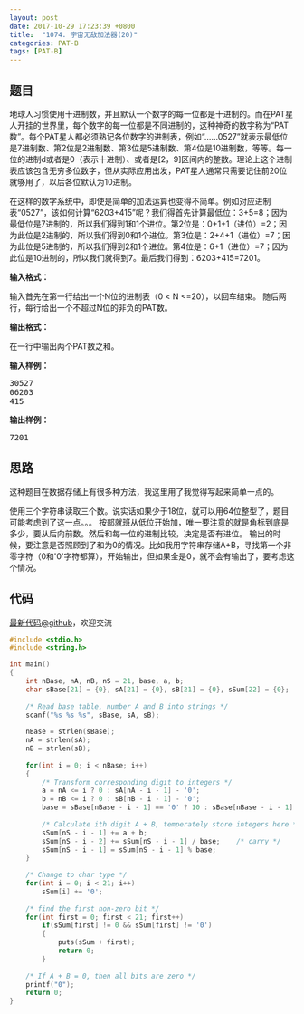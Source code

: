 ```yaml
---
layout: post
date: 2017-10-29 17:23:39 +0800
title:  "1074. 宇宙无敌加法器(20)"
categories: PAT-B
tags: [PAT-B]
---
```


## 题目

<div id="problemContent">
<p>地球人习惯使用十进制数，并且默认一个数字的每一位都是十进制的。而在PAT星人开挂的世界里，每个数字的每一位都是不同进制的，这种神奇的数字称为“PAT数”。每个PAT星人都必须熟记各位数字的进制表，例如“……0527”就表示最低位是7进制数、第2位是2进制数、第3位是5进制数、第4位是10进制数，等等。每一位的进制d或者是0（表示十进制）、或者是[2，9]区间内的整数。理论上这个进制表应该包含无穷多位数字，但从实际应用出发，PAT星人通常只需要记住前20位就够用了，以后各位默认为10进制。
</p>
<p>
在这样的数字系统中，即使是简单的加法运算也变得不简单。例如对应进制表“0527”，该如何计算“6203+415”呢？我们得首先计算最低位：3+5=8；因为最低位是7进制的，所以我们得到1和1个进位。第2位是：0+1+1（进位）=2；因为此位是2进制的，所以我们得到0和1个进位。第3位是：2+4+1（进位）=7；因为此位是5进制的，所以我们得到2和1个进位。第4位是：6+1（进位）=7；因为此位是10进制的，所以我们就得到7。最后我们得到：6203+415=7201。
</p>
<p><b>
输入格式：
</b></p>
<p>
输入首先在第一行给出一个N位的进制表（0 &lt; N &lt;=20），以回车结束。
随后两行，每行给出一个不超过N位的非负的PAT数。
</p>
<p><b>
输出格式：
</b></p>
<p>
在一行中输出两个PAT数之和。
</p>
<b>输入样例：</b><pre>
30527
06203
415
</pre>
<b>输出样例：</b><pre>
7201
</pre>
</div>

## 思路

这种题目在数据存储上有很多种方法，我这里用了我觉得写起来简单一点的。

使用三个字符串读取三个数。说实话如果少于18位，就可以用64位整型了，题目可能考虑到了这一点。。。
按部就班从低位开始加，唯一要注意的就是角标到底是多少，要从后向前数。然后和每一位的进制比较，决定是否有进位。
输出的时候，要注意是否照顾到了和为0的情况。比如我用字符串存储A+B，寻找第一个非零字符（0和'0'字符都算），开始输出，但如果全是0，就不会有输出了，要考虑这个情况。

## 代码

[最新代码@github](https://github.com/OliverLew/PAT/blob/master/PATBasic/1074.c)，欢迎交流
```c
#include <stdio.h>
#include <string.h>

int main()
{
    int nBase, nA, nB, nS = 21, base, a, b;
    char sBase[21] = {0}, sA[21] = {0}, sB[21] = {0}, sSum[22] = {0};
    
    /* Read base table, number A and B into strings */
    scanf("%s %s %s", sBase, sA, sB);
    
    nBase = strlen(sBase);
    nA = strlen(sA);
    nB = strlen(sB);
    
    for(int i = 0; i < nBase; i++)
    {
        /* Transform corresponding digit to integers */
        a = nA <= i ? 0 : sA[nA - i - 1] - '0';
        b = nB <= i ? 0 : sB[nB - i - 1] - '0';
        base = sBase[nBase - i - 1] == '0' ? 10 : sBase[nBase - i - 1] - '0';
        
        /* Calculate ith digit A + B, temperately store integers here */
        sSum[nS - i - 1] += a + b;
        sSum[nS - i - 2] += sSum[nS - i - 1] / base;	/* carry */
        sSum[nS - i - 1] = sSum[nS - i - 1] % base;
    }
    
    /* Change to char type */
    for(int i = 0; i < 21; i++)
        sSum[i] += '0';
    
    /* find the first non-zero bit */
    for(int first = 0; first < 21; first++) 
        if(sSum[first] != 0 && sSum[first] != '0')
        {
            puts(sSum + first);
            return 0;
        }
    
    /* If A + B = 0, then all bits are zero */
    printf("0");
    return 0;
}

```